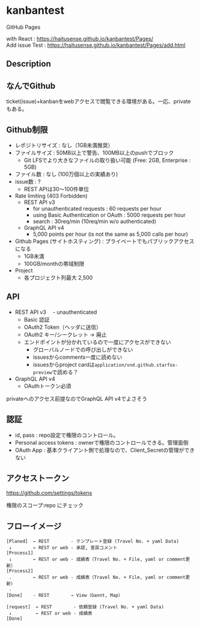 # kanbantest

GitHub Pages  
  
with React : <https://haitusense.github.io/kanbantest/Pages/>  
Add issue Test : <https://haitusense.github.io/kanbantest/Pages/add.html>  

## Description

## なんでGithub

ticket(issue)+kanbanをwebアクセスで閲覧できる環境がある。一応、privateもある。

## Github制限

- レポジトリサイズ : なし（1GB未満推奨）
- ファイルサイズ : 50MB以上で警告、100MB以上のpushでブロック
  - Git LFSでより大きなファイルの取り扱い可能 (Free: 2GB, Enterprise : 5GB)
- ファイル数 : なし (100万個以上の実績あり)
- issue数 : ?
  - REST APIは30～100件単位
- Rate limiting (403 Forbidden)
  - REST API v3
    - for unauthenticated requests : 60 requests per hour
    - using Basic Authentication or OAuth : 5000 requests per hour
    - search : 30req/min (10req/min w/o authenticated)
  - GraphQL API v4
    - 5,000 points per hour (is not the same as 5,000 calls per hour)
- Github Pages (サイトホスティング) : プライベートでもパブリックアクセスになる
  - 1GB未満
  - 100GB/monthの帯域制限
- Project
  - 各プロジェクト列最大 2,500

## API

- REST API v3
　- unauthenticated
  - Basic 認証
  - OAuth2 Token（ヘッダに送信）
  - OAuth2 キー/シークレット -> 廃止
  - エンドポイントが分かれているので一度にアクセスができない
    - グローバルノードでの呼び出しができない
    - issuesからcomments一度に読めない
    - issuesからproject cardは```application/vnd.github.starfox-preview```で読める？
- GraphQL API v4
  - OAuthトークン必須
  
privateへのアクセス前提なのでGraphQL API v4でよさそう

## 認証

- id, pass : repo設定で権限のコントロール。
- Personal access tokens : ownerで権限のコントロールできる。管理面倒
- OAuth App : 基本クライアント側で処理なので、Client_Secretの管理ができない

## アクセストークン

<https://github.com/settings/tokens>

権限のスコープ:repo にチェック

## フローイメージ

```
[Planed]  ← REST        - テンプレート登録 (Travel No. + yaml Data)
 ↓        ← REST or web - 承認, 差戻コメント
[Process1]
 ↓        ← REST or web - 成績表（Travel No. + File, yaml or comment更新） 
[Process2]
 .        ← REST or web - 成績表（Travel No. + File, yaml or comment更新） 
 .
[Done]    - REST        → View（Gannt, Map） 

[request]  ← REST        - 依頼登録 (Travel No. + yaml Data)
 ↓         ← REST or web - 成績表
[Done]
```
